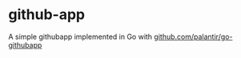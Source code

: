 # github-app

A simple githubapp implemented in Go with [github.com/palantir/go-githubapp](https://github.com/palantir/go-githubapp)





